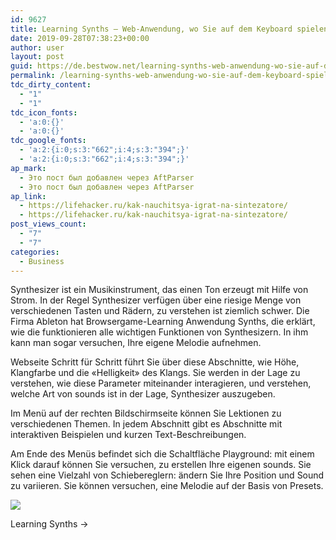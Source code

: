 ```yaml
---
id: 9627
title: Learning Synths — Web-Anwendung, wo Sie auf dem Keyboard spielen lernen
date: 2019-09-28T07:38:23+00:00
author: user
layout: post
guid: https://de.bestwow.net/learning-synths-web-anwendung-wo-sie-auf-dem-keyboard-spielen-lernen/
permalink: /learning-synths-web-anwendung-wo-sie-auf-dem-keyboard-spielen-lernen/
tdc_dirty_content:
  - "1"
  - "1"
tdc_icon_fonts:
  - 'a:0:{}'
  - 'a:0:{}'
tdc_google_fonts:
  - 'a:2:{i:0;s:3:"662";i:4;s:3:"394";}'
  - 'a:2:{i:0;s:3:"662";i:4;s:3:"394";}'
ap_mark:
  - Это пост был добавлен через AftParser
  - Это пост был добавлен через AftParser
ap_link:
  - https://lifehacker.ru/kak-nauchitsya-igrat-na-sintezatore/
  - https://lifehacker.ru/kak-nauchitsya-igrat-na-sintezatore/
post_views_count:
  - "7"
  - "7"
categories:
  - Business
---
```

Synthesizer ist ein Musikinstrument, das einen Ton erzeugt mit Hilfe von Strom. In der Regel Synthesizer verfügen über eine riesige Menge von verschiedenen Tasten und Rädern, zu verstehen ist ziemlich schwer. Die Firma Ableton hat Browsergame-Learning Anwendung Synths, die erklärt, wie die funktionieren alle wichtigen Funktionen von Synthesizern. In ihm kann man sogar versuchen, Ihre eigene Melodie aufnehmen.

Webseite Schritt für Schritt führt Sie über diese Abschnitte, wie Höhe, Klangfarbe und die «Helligkeit» des Klangs. Sie werden in der Lage zu verstehen, wie diese Parameter miteinander interagieren, und verstehen, welche Art von sounds ist in der Lage, Synthesizer auszugeben.</p> 

Im Menü auf der rechten Bildschirmseite können Sie Lektionen zu verschiedenen Themen. In jedem Abschnitt gibt es Abschnitte mit interaktiven Beispielen und kurzen Text-Beschreibungen.

Am Ende des Menüs befindet sich die Schaltfläche Playground: mit einem Klick darauf können Sie versuchen, zu erstellen Ihre eigenen sounds. Sie sehen eine Vielzahl von Schiebereglern: ändern Sie Ihre Position und Sound zu variieren. Sie können versuchen, eine Melodie auf der Basis von Presets.

![](https://de.bestwow.net/wp-content/uploads/2019/09/learning-synths-veb-prilozhenie-v-kotorom-mozhno-nauchit-sya-igrat-na-sintezatore-2.jpg) 

Learning Synths →